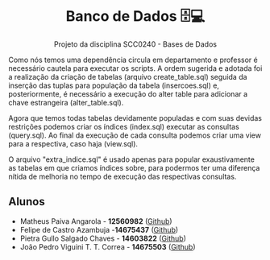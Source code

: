 <h1 align="center">Banco de Dados 🗄️💻</h1>
<p align="center"> Projeto da disciplina SCC0240 - Bases de Dados </p>

Como nós temos uma dependência circula em departamento e professor é necessário cautela para executar os scripts. 
A ordem sugerida e adotada foi a realização da criação de tabelas (arquivo create_table.sql) seguida da inserção das tuplas para população da tabela (insercoes.sql) e, posteriormente, é necessário a execução do alter table para adicionar a chave estrangeira (alter_table.sql). 

Agora que temos todas tabelas devidamente populadas e com suas devidas restrições podemos criar os índices (index.sql) executar as consultas (query.sql). Ao final da execução de cada consulta podemos criar uma view para a respectiva, caso haja (view.sql). 

O arquivo "extra_indice.sql" é usado apenas para popular exaustivamente as tabelas em que criamos índices sobre, para podermos ter uma diferença nítida de melhoria no tempo de execução das respectivas consultas.

## Alunos
- Matheus Paiva Angarola - **12560982** ([Github](https://github.com/MatheusPaivaa))
- Felipe de Castro Azambuja -**14675437** ([Github](https://github.com/DeguShi))
- Pietra Gullo Salgado Chaves - **14603822** ([Github](https://github.com/pijuma))
- João Pedro Viguini T. T. Correa - **14675503** ([Github](https://github.com/jpviguini))
